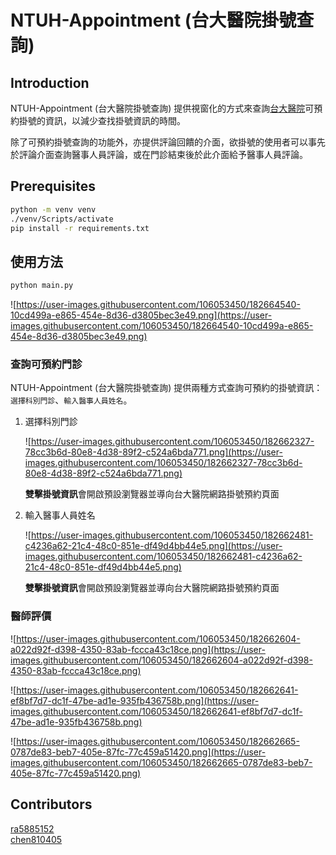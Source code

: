 # NTUH-Appointment (台大醫院掛號查詢)

## Introduction

NTUH-Appointment (台大醫院掛號查詢) 提供視窗化的方式來查詢[台大醫院](https://reg.ntuh.gov.tw/webadministration/)可預約掛號的資訊，以減少查找掛號資訊的時間。

除了可預約掛號查詢的功能外，亦提供評論回饋的介面，欲掛號的使用者可以事先於評論介面查詢醫事人員評論，或在門診結束後於此介面給予醫事人員評論。

## Prerequisites

```bash
python -m venv venv
./venv/Scripts/activate
pip install -r requirements.txt
```

## 使用方法

```bash
python main.py
```

![https://user-images.githubusercontent.com/106053450/182664540-10cd499a-e865-454e-8d36-d3805bec3e49.png](https://user-images.githubusercontent.com/106053450/182664540-10cd499a-e865-454e-8d36-d3805bec3e49.png)

### 查詢可預約門診

NTUH-Appointment (台大醫院掛號查詢) 提供兩種方式查詢可預約的掛號資訊：`選擇科別門診`、`輸入醫事人員姓名`。

1. 選擇科別門診
    
    ![https://user-images.githubusercontent.com/106053450/182662327-78cc3b6d-80e8-4d38-89f2-c524a6bda771.png](https://user-images.githubusercontent.com/106053450/182662327-78cc3b6d-80e8-4d38-89f2-c524a6bda771.png)
    
    **雙擊掛號資訊**會開啟預設瀏覽器並導向台大醫院網路掛號預約頁面
    
2. 輸入醫事人員姓名
    
    ![https://user-images.githubusercontent.com/106053450/182662481-c4236a62-21c4-48c0-851e-df49d4bb44e5.png](https://user-images.githubusercontent.com/106053450/182662481-c4236a62-21c4-48c0-851e-df49d4bb44e5.png)
    
    **雙擊掛號資訊**會開啟預設瀏覽器並導向台大醫院網路掛號預約頁面
    

### 醫師評價

![https://user-images.githubusercontent.com/106053450/182662604-a022d92f-d398-4350-83ab-fccca43c18ce.png](https://user-images.githubusercontent.com/106053450/182662604-a022d92f-d398-4350-83ab-fccca43c18ce.png)

![https://user-images.githubusercontent.com/106053450/182662641-ef8bf7d7-dc1f-47be-ad1e-935fb436758b.png](https://user-images.githubusercontent.com/106053450/182662641-ef8bf7d7-dc1f-47be-ad1e-935fb436758b.png)

![https://user-images.githubusercontent.com/106053450/182662665-0787de83-beb7-405e-87fc-77c459a51420.png](https://user-images.githubusercontent.com/106053450/182662665-0787de83-beb7-405e-87fc-77c459a51420.png)

## ****Contributors****

[ra5885152](https://github.com/ra5885152/)
<br/>
[chen810405](https://github.com/chen810405/)
